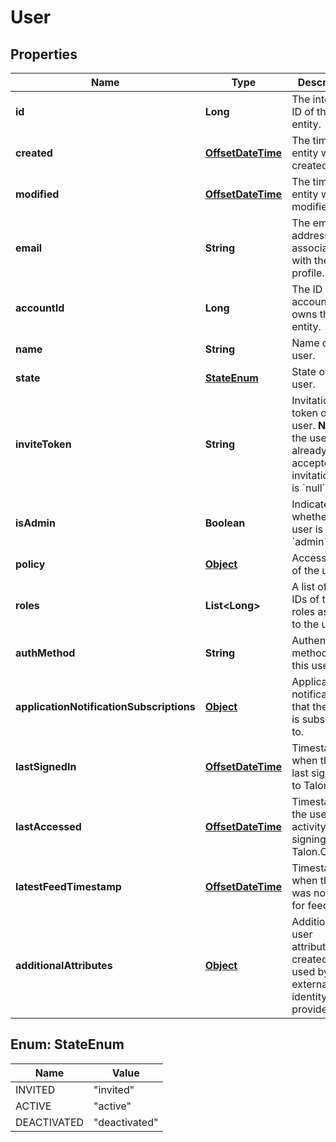 

# User

## Properties

Name | Type | Description | Notes
------------ | ------------- | ------------- | -------------
**id** | **Long** | The internal ID of this entity. | 
**created** | [**OffsetDateTime**](OffsetDateTime.md) | The time this entity was created. | 
**modified** | [**OffsetDateTime**](OffsetDateTime.md) | The time this entity was last modified. | 
**email** | **String** | The email address associated with the user profile. | 
**accountId** | **Long** | The ID of the account that owns this entity. | 
**name** | **String** | Name of the user. | 
**state** | [**StateEnum**](#StateEnum) | State of the user. | 
**inviteToken** | **String** | Invitation token of the user.  **Note**: If the user has already accepted their invitation, this is &#x60;null&#x60;.  | 
**isAdmin** | **Boolean** | Indicates whether the user is an &#x60;admin&#x60;. |  [optional]
**policy** | [**Object**](.md) | Access level of the user. | 
**roles** | **List&lt;Long&gt;** | A list of the IDs of the roles assigned to the user. |  [optional]
**authMethod** | **String** | Authentication method for this user. |  [optional]
**applicationNotificationSubscriptions** | [**Object**](.md) | Application notifications that the user is subscribed to. |  [optional]
**lastSignedIn** | [**OffsetDateTime**](OffsetDateTime.md) | Timestamp when the user last signed in to Talon.One. |  [optional]
**lastAccessed** | [**OffsetDateTime**](OffsetDateTime.md) | Timestamp of the user&#39;s last activity after signing in to Talon.One. |  [optional]
**latestFeedTimestamp** | [**OffsetDateTime**](OffsetDateTime.md) | Timestamp when the user was notified for feed. |  [optional]
**additionalAttributes** | [**Object**](.md) | Additional user attributes, created and used by external identity providers. |  [optional]



## Enum: StateEnum

Name | Value
---- | -----
INVITED | &quot;invited&quot;
ACTIVE | &quot;active&quot;
DEACTIVATED | &quot;deactivated&quot;



